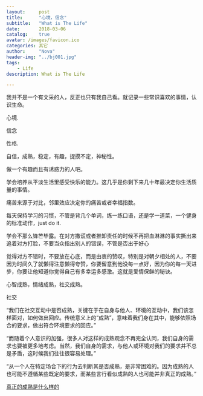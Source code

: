 ```yaml
---
layout:     post
title:      "心境，信念"
subtitle:   "What is The Life"
date:       2018-03-06
catalog:    true
avatar: /images/favicon.ico
categories: 其它
author:     "Nova"
header-img: "../bj001.jpg"
tags:
    - Life
description: What is The Life

---
```



我并不是一个有文采的人，反正也只有我自己看。就记录一些常识喜欢的事情，认识生命。


心境. 

信念


性格.

自信，成熟，稳定，有趣，捉摸不定，神秘性。

做一个有趣而且有诱惑力的人吧。


学会培养从平淡生活里感受快乐的能力。这几乎是你剩下来几十年最决定你生活质量的事情。

痛苦来源于对比，邻里效应决定你的痛苦或者幸福指数。


每天保持学习的习惯，不管是背几个单词，练一练口语，还是学一道菜，一个健身的标准动作，just do it.

学会不那么锋芒毕露。在对方撒谎或者推卸责任的时候不再把血淋淋的事实撕出来追着对方打脸，不要当众指出别人的错误，不管是否出于好心

觉得对方不错时，不要放在心底，而是由衷的赞叹，特别是对朝夕相处的人，不要因为时间久了就懒得注意懒得夸赞，你要留意到他没每一点好，因为你的每一天进步，你要让他知道你觉得自己有多幸运多感激。这就是爱情保鲜的秘诀。


心智成熟，情绪成熟，社交成熟。


社交


“我们在社交互动中是否成熟，关键在于在自身与他人、环境的互动中，我们该怎样面对，如何做出回应。传统意义上的“成熟”，意味着我们身在其中，能够依照场合的要求，做出符合环境要求的回应。”


“而随着个人意识的加强，很多人对这样的成熟观念不再完全认同，我们自身的需求也要被更多地考虑。当然，我们自身的需求，与他人或环境对我们的要求并不总是矛盾，这时候我们往往很容易处理。”




“从一个人在特定场合下的行为去判断其是否成熟，是非常困难的。因为成熟的人也可能不遵循某些既定的要求，而某些言行看似成熟的人也可能并非真正的成熟。”



[真正的成熟是什么样的](https://www.zhihu.com/question/23055853)
